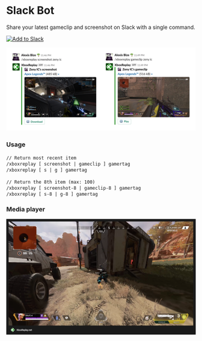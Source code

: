 # Slack Bot

Share your latest gameclip and screenshot on Slack with a single command.

<a href="https://slack.com/oauth/authorize?client_id=2566335526.166839191841&scope=chat:write:bot,commands"><img alt="Add to Slack" height="40" width="139" src="https://platform.slack-edge.com/img/add_to_slack@2x.png" /></a>

<img src="slack-bot-preview.png" width="920" />

### Usage
```
// Return most recent item
/xboxreplay [ screenshot | gameclip ] gamertag
/xboxreplay [ s | g ] gamertag

// Return the 8th item (max: 100)
/xboxreplay [ screenshot-8 | gameclip-8 ] gamertag
/xboxreplay [ s-8 | g-8 ] gamertag
```

### Media player

<a href="https://slack-bot.xboxreplay.now.sh/media-player?data=eyJ4dWlkIjoiMjUzNTQ2NTUxNTA4MjMyNCIsInNjaWQiOiJkMWFkYzhhYS0wYTMxLTQ0MDctOTBmMi03ZTliNTRiMDM0N2MiLCJpZCI6IjJmOTc4N2UyLTcwOWEtNGIxNi05N2Y0LTRiNjFkMzFiMTlmMiIsInNpZ24iOiJiOGIxZjNlM2YyNjY4ZGYyYjM2NzUxZmE3OWQ3NjNmN2QwODU0MmI2In0%3D" target="_blank"><img alt="Play on XboxReplay" src="media-player-preview.png" width="920" /></a>
